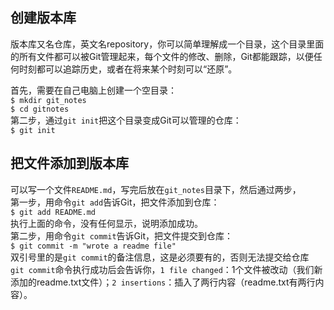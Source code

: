 ## 创建版本库  
版本库又名仓库，英文名repository，你可以简单理解成一个目录，这个目录里面的所有文件都可以被Git管理起来，每个文件的修改、删除，Git都能跟踪，以便任何时刻都可以追踪历史，或者在将来某个时刻可以“还原”。  

首先，需要在自己电脑上创建一个空目录：  
`$ mkdir git_notes`  
`$ cd gitnotes`  
第二步，通过`git init`把这个目录变成Git可以管理的仓库：  
`$ git init`
## 把文件添加到版本库
可以写一个文件`README.md`，写完后放在`git_notes`目录下，然后通过两步，  
第一步，用命令`git add`告诉Git，把文件添加到仓库：  
`$ git add README.md`  
执行上面的命令，没有任何显示，说明添加成功。  
第二步，用命令`git commit`告诉Git，把文件提交到仓库：  
`$ git commit -m "wrote a readme file"`  
双引号里的是`git commit`的备注信息，这是必须要有的，否则无法提交给仓库  
`git commit`命令执行成功后会告诉你，`1 file changed`：1个文件被改动（我们新添加的readme.txt文件）；`2 insertions`：插入了两行内容（readme.txt有两行内容）。


